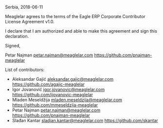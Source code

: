 Serbia, 2018-06-11

Meaglelar agrees to the terms of the Eagle ERP Corporate Contributor License
Agreement v1.0.

I declare that I am authorized and able to make this agreement and sign this
declaration.

Signed,

Petar Najman petar.najman@meaglelar.com https://github.com/pnajman-meaglelar

List of contributors:

- Aleksandar Gajić aleksandar.gajic@meaglelar.com https://github.com/agajic-meaglelar
- Igor Jovanović igor.jovanovic@meaglelar.com https://github.com/ijovanovic-meaglelar
- Mladen Meseldžija mladen.meseldzija@meaglelar.com https://github.com/mmeseldzija-meaglelar
- Petar Najman petar.najman@meaglelar.com https://github.com/pnajman-meaglelar
- Slađan Kantar sladjan.kantar@meaglelar.com https://github.com/skantar
